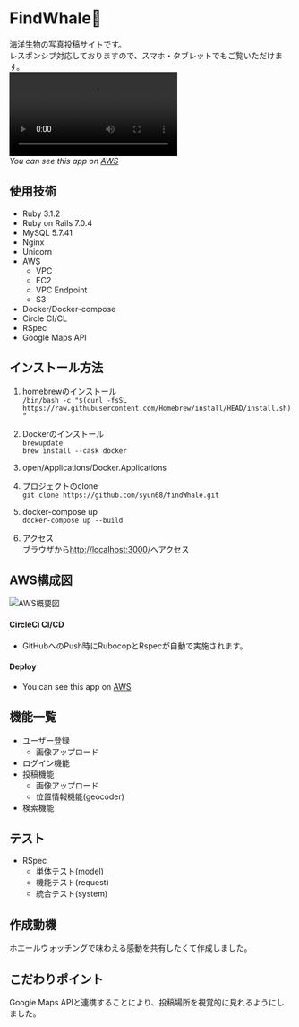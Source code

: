 # FindWhale:whale2:

海洋生物の写真投稿サイトです。    
レスポンシブ対応しておりますので、スマホ・タブレットでもご覧いただけます。  
![ホーム画面](https://user-images.githubusercontent.com/101915651/226738656-aa44bfb5-3d40-491b-966d-326b4b468ad6.mov)  
_You can see this app on [AWS](http://35.76.100.10/)_

## 使用技術
* Ruby 3.1.2
* Ruby on Rails 7.0.4
* MySQL 5.7.41
* Nginx
* Unicorn
* AWS
  * VPC
  * EC2
  * VPC Endpoint
  * S3
* Docker/Docker-compose
* Circle CI/CL
* RSpec
* Google Maps API

## インストール方法
1. homebrewのインストール  
```/bin/bash -c "$(curl -fsSL https://raw.githubusercontent.com/Homebrew/install/HEAD/install.sh)"```

2. Dockerのインストール  
```brewupdate```  
```brew install --cask docker```

3. open/Applications/Docker.Applications

4. プロジェクトのclone  
```git clone https://github.com/syun68/findWhale.git```

5. docker-compose up  
```docker-compose up --build```

6. アクセス  
ブラウザから[http://localhost:3000/](http://localhost:3000/)へアクセス

## AWS構成図
![AWS概要図](https://user-images.githubusercontent.com/101915651/222487401-62eca152-ed02-4ee9-8dd1-2013b90e2c68.png)
#### CircleCi CI/CD
* GitHubへのPush時にRubocopとRspecが自動で実施されます。

#### Deploy
* You can see this app on [AWS](http://35.76.100.10/)

## 機能一覧
* ユーザー登録
  * 画像アップロード
* ログイン機能
* 投稿機能
  * 画像アップロード
  * 位置情報機能(geocoder)
* 検索機能

## テスト
* RSpec
  * 単体テスト(model)
  * 機能テスト(request)
  * 統合テスト(system)

## 作成動機
ホエールウォッチングで味わえる感動を共有したくて作成しました。


## こだわりポイント
Google Maps APIと連携することにより、投稿場所を視覚的に見れるようにしました。
